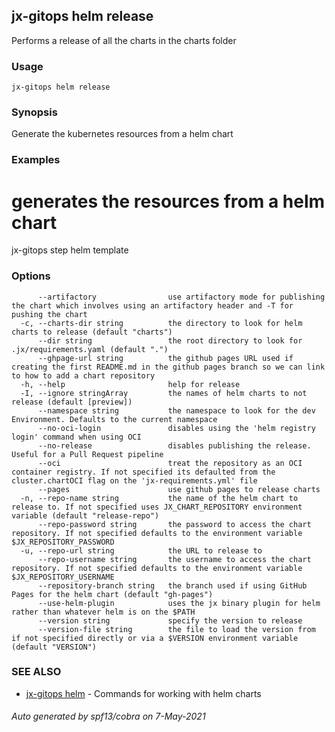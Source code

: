 ## jx-gitops helm release

Performs a release of all the charts in the charts folder

### Usage

```
jx-gitops helm release
```

### Synopsis

Generate the kubernetes resources from a helm chart

### Examples

  # generates the resources from a helm chart
  jx-gitops step helm template

### Options

```
      --artifactory                use artifactory mode for publishing the chart which involves using an artifactory header and -T for pushing the chart
  -c, --charts-dir string          the directory to look for helm charts to release (default "charts")
      --dir string                 the root directory to look for .jx/requirements.yaml (default ".")
      --ghpage-url string          the github pages URL used if creating the first README.md in the github pages branch so we can link to how to add a chart repository
  -h, --help                       help for release
  -I, --ignore stringArray         the names of helm charts to not release (default [preview])
      --namespace string           the namespace to look for the dev Environment. Defaults to the current namespace
      --no-oci-login               disables using the 'helm registry login' command when using OCI
      --no-release                 disables publishing the release. Useful for a Pull Request pipeline
      --oci                        treat the repository as an OCI container registry. If not specified its defaulted from the cluster.chartOCI flag on the 'jx-requirements.yml' file
      --pages                      use github pages to release charts
  -n, --repo-name string           the name of the helm chart to release to. If not specified uses JX_CHART_REPOSITORY environment variable (default "release-repo")
      --repo-password string       the password to access the chart repository. If not specified defaults to the environment variable $JX_REPOSITORY_PASSWORD
  -u, --repo-url string            the URL to release to
      --repo-username string       the username to access the chart repository. If not specified defaults to the environment variable $JX_REPOSITORY_USERNAME
      --repository-branch string   the branch used if using GitHub Pages for the helm chart (default "gh-pages")
      --use-helm-plugin            uses the jx binary plugin for helm rather than whatever helm is on the $PATH
      --version string             specify the version to release
      --version-file string        the file to load the version from if not specified directly or via a $VERSION environment variable (default "VERSION")
```

### SEE ALSO

* [jx-gitops helm](jx-gitops_helm.md)	 - Commands for working with helm charts

###### Auto generated by spf13/cobra on 7-May-2021
